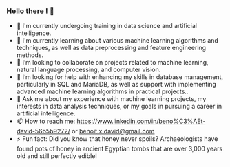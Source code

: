### Hello there ! 👋

- 🔭 I'm currently undergoing training in data science and artificial intelligence.
- 🌱 I'm currently learning about various machine learning algorithms and techniques, as well as data preprocessing and feature engineering methods.
- 👯 I’m looking to collaborate on projects related to machine learning, natural language processing, and computer vision.
- 🤔 I’m looking for help with enhancing my skills in database management, particularly in SQL and MariaDB, as well as support with implementing advanced machine learning algorithms in practical projects..
- 💬 Ask me about my experience with machine learning projects, my interests in data analysis techniques, or my goals in pursuing a career in artificial intelligence.
- 📫 How to reach me: https://www.linkedin.com/in/beno%C3%AEt-david-56b5b9272/ or benoit.x.david@gmail.com
- ⚡ Fun fact: Did you know that honey never spoils? Archaeologists have found pots of honey in ancient Egyptian tombs that are over 3,000 years old and still perfectly edible!
<!--
**Benoit-DAVID-33/Benoit-DAVID-33** is a ✨ _special_ ✨ repository because its `README.md` (this file) appears on your GitHub profile.

Here are some ideas to get you started:

- 🔭 I’m currently working on ...
- 🌱 I’m currently learning ...
- 👯 I’m looking to collaborate on ...
- 🤔 I’m looking for help with ...
- 💬 Ask me about ...
- 📫 How to reach me: ...
- 😄 Pronouns: ...
- ⚡ Fun fact: ...
-->
